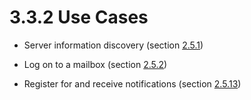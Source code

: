 <html dir="LTR" xmlns:mshelp="http://msdn.microsoft.com/mshelp" xmlns:ddue="http://ddue.schemas.microsoft.com/authoring/2003/5" xmlns:xlink="http://www.w3.org/1999/xlink" xmlns:tool="http://www.microsoft.com/tooltip">
    <head>
        <meta http-equiv="Content-Type" content="text/html; CHARSET=utf-8"></meta>
        <meta name="save" content="history"></meta>
        <title>3.3.2 Use Cases</title>
        <xml>
            <mshelp:toctitle title="3.3.2 Use Cases"></mshelp:toctitle>
            <mshelp:rltitle title="[MS-OXPROTO]: Use Cases"></mshelp:rltitle>
            <mshelp:keyword index="A" term="26177eba-456f-4913-a891-fdbee0388876"></mshelp:keyword>
            <mshelp:attr name="DCSext.ContentType" value="open specification"></mshelp:attr>
            <mshelp:attr name="AssetID" value="26177eba-456f-4913-a891-fdbee0388876"></mshelp:attr>
            <mshelp:attr name="TopicType" value="kbRef"></mshelp:attr>
            <mshelp:attr name="DCSext.Title" value="[MS-OXPROTO]: Use Cases" />
        </xml>
    </head>
    <body>
        <div id="header">
            <h1 class="heading">3.3.2 Use Cases</h1>
        </div>
        <div id="mainSection">
            <div id="mainBody">
                <div id="allHistory" class="saveHistory"></div>
                <div id="sectionSection0" class="section" name="collapseableSection">
                    

<ul><li><p><span><span> 
</span></span>Server information discovery (section <a href="035bf52d-4f77-4310-b445-d63512076691.htm">2.5.1</a>)</p>

</li><li><p><span><span> 
</span></span>Log on to a mailbox (section <a href="073b1877-3b61-4cbe-bd4e-8e158a1a8795.htm">2.5.2</a>)</p>

</li><li><p><span><span> 
</span></span>Register for and receive notifications (section <a href="d85813a5-373e-4cff-9745-1e345e99b793.htm">2.5.13</a>)</p>

</li></ul>
                </div>
            </div>
        </div>
    </body>
</html>